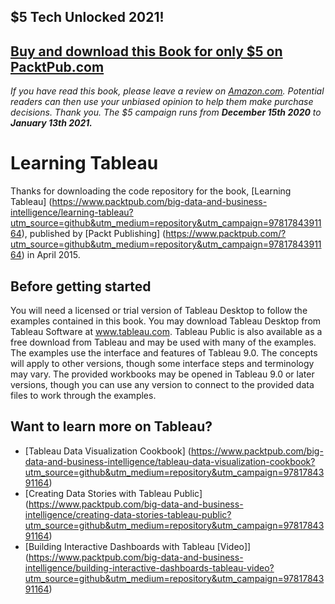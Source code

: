 ## $5 Tech Unlocked 2021!
[Buy and download this Book for only $5 on PacktPub.com](https://www.packtpub.com/product/learning-tableau/9781784391164)
-----
*If you have read this book, please leave a review on [Amazon.com](https://www.amazon.com/gp/product/1784391166).     Potential readers can then use your unbiased opinion to help them make purchase decisions. Thank you. The $5 campaign         runs from __December 15th 2020__ to __January 13th 2021.__*

# Learning Tableau
Thanks for downloading the code repository for the book, [Learning Tableau] (https://www.packtpub.com/big-data-and-business-intelligence/learning-tableau?utm_source=github&utm_medium=repository&utm_campaign=9781784391164), published by [Packt Publishing] (https://www.packtpub.com/?utm_source=github&utm_medium=repository&utm_campaign=9781784391164) in April 2015.


## Before getting started
You will need a licensed or trial version of Tableau Desktop to follow the examples contained in this book. You may download Tableau Desktop from Tableau Software at www.tableau.com. Tableau Public is also available as a free download from Tableau and may be used with many of the examples. The examples use the interface and features of Tableau 9.0. The concepts will apply to other versions, though some interface steps and terminology may vary. The provided workbooks may be opened in Tableau 9.0 or later versions, though you can use any version to connect to the provided data files to work through the examples.

## Want to learn more on Tableau?
* [Tableau Data Visualization Cookbook] (https://www.packtpub.com/big-data-and-business-intelligence/tableau-data-visualization-cookbook?utm_source=github&utm_medium=repository&utm_campaign=9781784391164)
* [Creating Data Stories with Tableau Public] (https://www.packtpub.com/big-data-and-business-intelligence/creating-data-stories-tableau-public?utm_source=github&utm_medium=repository&utm_campaign=9781784391164)
* [Building Interactive Dashboards with Tableau [Video]] (https://www.packtpub.com/big-data-and-business-intelligence/building-interactive-dashboards-tableau-video?utm_source=github&utm_medium=repository&utm_campaign=9781784391164)

